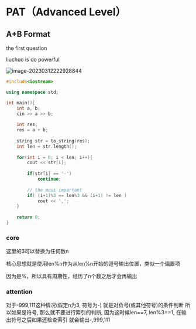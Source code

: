 # PAT（Advanced Level）

## A+B Format

the first question

liuchuo is do powerful

![image-20230312222928844](C:\Users\PC\AppData\Roaming\Typora\typora-user-images\image-20230312222928844.png)

```c++
#include<iostream>

using namespace std;

int main(){
	int a, b;
	cin >> a >> b;
	
	int res;
	res = a + b;
	
	string str = to_string(res);
	int len = str.length();
	
	for(int i = 0; i < len; i++){
		cout << str[i];
		
		if(str[i] == '-')
			continue;
        
		// the most important
		if( (i+1)%3 == len%3 && (i+1) != len )
			cout << ',';
	}
	
	return 0;
}
```

### core

这里的3可以替换为任何数n

核心思想就是使用len%n作为从len%n开始的逗号输出位置，类似一个偏置项

因为是%，所以具有周期性，经历了n个数之后才会再输出

### attention

对于-999,111这种情况(假定n为3, 符号为-)
就是对负号(或其他符号)的条件判断
所以如果是符号, 那么就不要进行索引的判断, 因为这时候len==7, len%3==1, 在输出符号之后如果还检查索引
就会输出-,999,111

